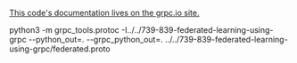 [This code's documentation lives on the grpc.io site.](https://grpc.io/docs/languages/python/quickstart)

python3 -m grpc_tools.protoc -I../../739-839-federated-learning-using-grpc --python_out=. --grpc_python_out=. ../../739-839-federated-learning-using-grpc/federated.proto
